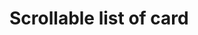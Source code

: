 # Scrollable list of card 


[Git branch]:(https://github.com/codiku/react-native-todolist/tree/005-EN-list)